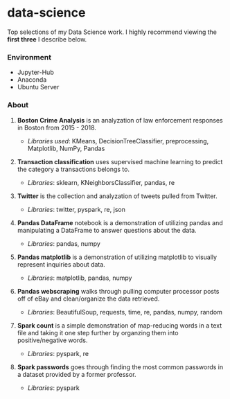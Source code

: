# data-science
Top selections of my Data Science work. I highly recommend viewing the **first three** I describe below.

### Environment
* Jupyter-Hub
* Anaconda
* Ubuntu Server

### About
1. **Boston Crime Analysis** is an analyzation of law enforcement responses in Boston from 2015 - 2018.
      - *Libraries used*: KMeans, DecisionTreeClassifier, preprocessing, Matplotlib, NumPy, Pandas
 
2. **Transaction classification** uses supervised machine learning to predict the category a transactions belongs to.
      - *Libraries*: sklearn, KNeighborsClassifier, pandas, re
 
3. **Twitter** is the collection and analyzation of tweets pulled from Twitter.
      - *Libraries*: twitter, pyspark, re, json
      
4. **Pandas DataFrame** notebook is a demonstration of utilizing pandas and manipulating a DataFrame to answer questions about the data.
      - *Libraries*: pandas, numpy
      
5. **Pandas matplotlib** is a demonstration of utilizing matplotlib to visually represent inquiries about data.
      - *Libraries*: matplotlib, pandas, numpy
      
6. **Pandas webscraping** walks through pulling computer processor posts off of eBay and clean/organize the data retrieved.
      - *Libraries*: BeautifulSoup, requests, time, re, pandas, numpy, random
     
7. **Spark count** is a simple demonstration of map-reducing words in a text file and taking it one step further by organzing them into positive/negative words.
      - *Libraries*: pyspark, re
      
8. **Spark passwords** goes through finding the most common passwords in a dataset provided by a former professor.
      - *Libraries*: pyspark

